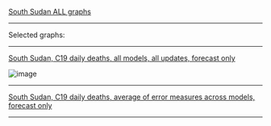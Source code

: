 [South Sudan ALL graphs](https://github.com/pourmalek/CovidLongitudinalResults/blob/main/results/countries/South%20Sudan/graph%2000%20South%20Sudan%20ALL%20graphs.pdf)

***

Selected graphs:

***

[South Sudan, C19 daily deaths, all models, all updates, forecast only](https://github.com/pourmalek/CovidLongitudinalResults/blob/main/results/countries/South%20Sudan/graph%2002%20South%20Sudan%20ALL%20MODELS%20C19%20daily%20deaths%20all%20updates.pdf)

![image](https://github.com/pourmalek/CovidLongitudinalResults/assets/30849720/9f0c42fe-ea00-482d-8dc9-5a1b3d72439c)

***

[South Sudan, C19 daily deaths, average of error measures across models, forecast only]()


***

